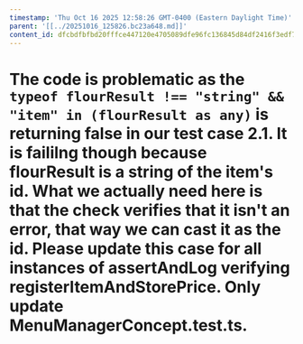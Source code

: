 ```yaml
---
timestamp: 'Thu Oct 16 2025 12:58:26 GMT-0400 (Eastern Daylight Time)'
parent: '[[../20251016_125826.bc23a648.md]]'
content_id: dfcbdfbfbd20fffce447120e4705089dfe96fc136845d84df2416f3edf7f5e8b
---
```


# The code is problematic as the `typeof flourResult !== "string" && "item" in (flourResult as any)` is returning false in our test case 2.1. It is faililng though because flourResult is a string of the item's id. What we actually need here is that the check verifies that it isn't an error, that way we can cast it as the id. Please update this case for all instances of assertAndLog verifying registerItemAndStorePrice. Only update MenuManagerConcept.test.ts.
